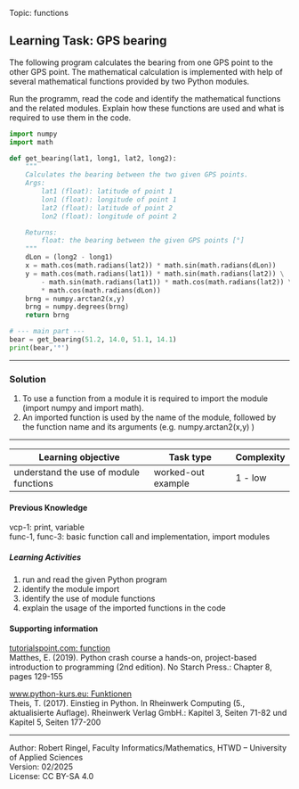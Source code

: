 Topic: functions

## Learning Task: GPS bearing

The following program calculates the bearing from one GPS point to the other GPS point.
The mathematical calculation is implemented with help of several mathematical functions provided by two Python modules.

Run the programm, read the code and identify the mathematical functions and the related modules.
Explain how these functions are used and what is required to use them in the code.

``` python
import numpy
import math

def get_bearing(lat1, long1, lat2, long2):
    """
    Calculates the bearing between the two given GPS points.
    Args:
        lat1 (float): latitude of point 1
        lon1 (float): longitude of point 1
        lat2 (float): latitude of point 2
        lon2 (float): longitude of point 2

    Returns:
        float: the bearing between the given GPS points [°]
    """	
    dLon = (long2 - long1)
    x = math.cos(math.radians(lat2)) * math.sin(math.radians(dLon))
    y = math.cos(math.radians(lat1)) * math.sin(math.radians(lat2)) \
        - math.sin(math.radians(lat1)) * math.cos(math.radians(lat2)) \
        * math.cos(math.radians(dLon))
    brng = numpy.arctan2(x,y)
    brng = numpy.degrees(brng)
    return brng

# --- main part ---
bear = get_bearing(51.2, 14.0, 51.1, 14.1)
print(bear,'°')
```

---------------------------------------

### Solution

1) To use a function from a module it is required to import the module (import numpy and import math).
2) An imported function is used by the name of the module, followed by the function name and its arguments (e.g. numpy.arctan2(x,y) )

---------------------------------------

| **Learning objective**                         | **Task type**   | **Complexity** |
| ---------------------------------------------- | --------------- | -------------- |
|  understand the use of module functions        | worked-out example | 1 - low     |  

#### Previous Knowledge

vcp-1: print, variable  
func-1, func-3: basic function call and implementation, import modules
  
##### Learning Activities

1) run and read the given Python program
2) identify the module import
3) identify the use of module functions
4) explain the usage of the imported functions in the code

#### Supporting information

[tutorialspoint.com: function](https://www.tutorialspoint.com/python/python_functions.htm)  
Matthes, E. (2019). Python crash course a hands-on, project-based introduction to programming (2nd edition). No Starch Press.: Chapter 8, pages 129-155  

[www.python-kurs.eu: Funktionen](https://www.python-kurs.eu/python3_funktionen.php)  
Theis, T. (2017). Einstieg in Python. In Rheinwerk Computing (5., aktualisierte Auflage). Rheinwerk Verlag GmbH.: Kapitel 3, Seiten 71-82 und Kapitel 5, Seiten 177-200

---------------------------------------
Author: Robert Ringel, Faculty Informatics/Mathematics, HTWD – University of Applied Sciences  
Version: 02/2025  
License: CC BY-SA 4.0